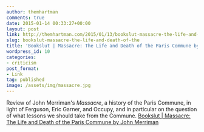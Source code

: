 ```yaml
---
author: themhartman
comments: true
date: 2015-01-14 00:33:27+00:00
layout: post
link: http://themhartman.com/2015/01/13/bookslut-massacre-the-life-and-death-of-the/
slug: bookslut-massacre-the-life-and-death-of-the
title: 'Bookslut | Massacre: The Life and Death of the Paris Commune by John Merriman'
wordpress_id: 10
categories:
- criticism
post_format:
- Link
tag: published
image: /assets/img/massacre.jpg
---
```


Review of John Merriman's _Massacre_, a history of the Paris Commune, in light of Ferguson, Eric Garner, and Occupy, and in particular on the question of what lessons we should take from the Commune.
[Bookslut | Massacre: The Life and Death of the Paris Commune by John Merriman](http://www.bookslut.com/nonfiction/2015_01_021060.php)
